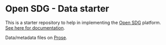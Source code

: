 # Open SDG - Data starter

This is a starter repository to help in implementing the [Open SDG](https://github.com/open-sdg/open-sdg) platform. [See here for documentation](https://open-sdg.readthedocs.io).

Data/metadata files on [Prose](http://prose.io/#Norric1Admin/open-climate-data).

